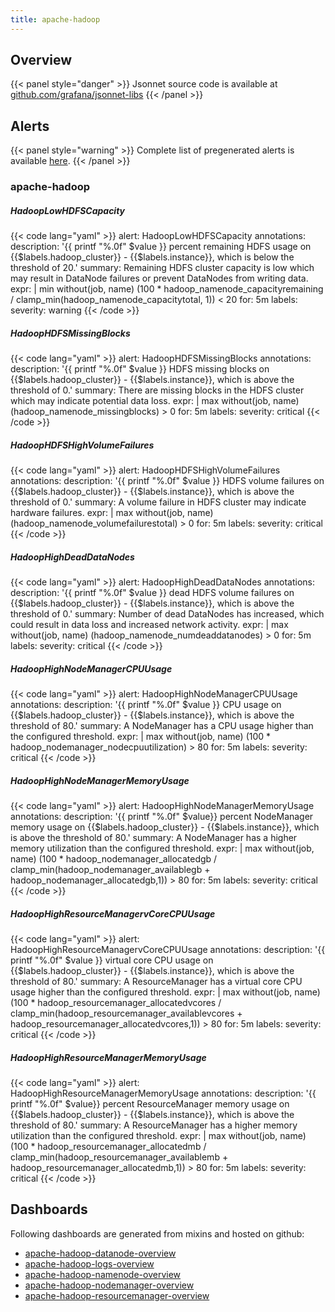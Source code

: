 ```yaml
---
title: apache-hadoop
---
```


## Overview



{{< panel style="danger" >}}
Jsonnet source code is available at [github.com/grafana/jsonnet-libs](https://github.com/grafana/jsonnet-libs/tree/master/apache-hadoop-mixin)
{{< /panel >}}

## Alerts

{{< panel style="warning" >}}
Complete list of pregenerated alerts is available [here](https://github.com/monitoring-mixins/website/blob/master/assets/apache-hadoop/alerts.yaml).
{{< /panel >}}

### apache-hadoop

##### HadoopLowHDFSCapacity

{{< code lang="yaml" >}}
alert: HadoopLowHDFSCapacity
annotations:
  description: '{{ printf "%.0f" $value }} percent remaining HDFS usage on {{$labels.hadoop_cluster}}
    - {{$labels.instance}}, which is below the threshold of 20.'
  summary: Remaining HDFS cluster capacity is low which may result in DataNode failures
    or prevent DataNodes from writing data.
expr: |
  min without(job, name) (100 * hadoop_namenode_capacityremaining / clamp_min(hadoop_namenode_capacitytotal, 1)) < 20
for: 5m
labels:
  severity: warning
{{< /code >}}
 
##### HadoopHDFSMissingBlocks

{{< code lang="yaml" >}}
alert: HadoopHDFSMissingBlocks
annotations:
  description: '{{ printf "%.0f" $value }} HDFS missing blocks on {{$labels.hadoop_cluster}}
    - {{$labels.instance}}, which is above the threshold of 0.'
  summary: There are missing blocks in the HDFS cluster which may indicate potential
    data loss.
expr: |
  max without(job, name) (hadoop_namenode_missingblocks) > 0
for: 5m
labels:
  severity: critical
{{< /code >}}
 
##### HadoopHDFSHighVolumeFailures

{{< code lang="yaml" >}}
alert: HadoopHDFSHighVolumeFailures
annotations:
  description: '{{ printf "%.0f" $value }} HDFS volume failures on {{$labels.hadoop_cluster}}
    - {{$labels.instance}}, which is above the threshold of 0.'
  summary: A volume failure in HDFS cluster may indicate hardware failures.
expr: |
  max without(job, name) (hadoop_namenode_volumefailurestotal) > 0
for: 5m
labels:
  severity: critical
{{< /code >}}
 
##### HadoopHighDeadDataNodes

{{< code lang="yaml" >}}
alert: HadoopHighDeadDataNodes
annotations:
  description: '{{ printf "%.0f" $value }} dead HDFS volume failures on {{$labels.hadoop_cluster}}
    - {{$labels.instance}}, which is above the threshold of 0.'
  summary: Number of dead DataNodes has increased, which could result in data loss
    and increased network activity.
expr: |
  max without(job, name) (hadoop_namenode_numdeaddatanodes) > 0
for: 5m
labels:
  severity: critical
{{< /code >}}
 
##### HadoopHighNodeManagerCPUUsage

{{< code lang="yaml" >}}
alert: HadoopHighNodeManagerCPUUsage
annotations:
  description: '{{ printf "%.0f" $value }} CPU usage on {{$labels.hadoop_cluster}}
    - {{$labels.instance}}, which is above the threshold of 80.'
  summary: A NodeManager has a CPU usage higher than the configured threshold.
expr: |
  max without(job, name) (100 * hadoop_nodemanager_nodecpuutilization) > 80
for: 5m
labels:
  severity: critical
{{< /code >}}
 
##### HadoopHighNodeManagerMemoryUsage

{{< code lang="yaml" >}}
alert: HadoopHighNodeManagerMemoryUsage
annotations:
  description: '{{ printf "%.0f" $value}} percent NodeManager memory usage on {{$labels.hadoop_cluster}}
    - {{$labels.instance}}, which is above the threshold of 80.'
  summary: A NodeManager has a higher memory utilization than the configured threshold.
expr: |
  max without(job, name) (100 * hadoop_nodemanager_allocatedgb / clamp_min(hadoop_nodemanager_availablegb + hadoop_nodemanager_allocatedgb,1)) > 80
for: 5m
labels:
  severity: critical
{{< /code >}}
 
##### HadoopHighResourceManagervCoreCPUUsage

{{< code lang="yaml" >}}
alert: HadoopHighResourceManagervCoreCPUUsage
annotations:
  description: '{{ printf "%.0f" $value }} virtual core CPU usage on {{$labels.hadoop_cluster}}
    - {{$labels.instance}}, which is above the threshold of 80.'
  summary: A ResourceManager has a virtual core CPU usage higher than the configured
    threshold.
expr: |
  max without(job, name) (100 * hadoop_resourcemanager_allocatedvcores / clamp_min(hadoop_resourcemanager_availablevcores + hadoop_resourcemanager_allocatedvcores,1)) > 80
for: 5m
labels:
  severity: critical
{{< /code >}}
 
##### HadoopHighResourceManagerMemoryUsage

{{< code lang="yaml" >}}
alert: HadoopHighResourceManagerMemoryUsage
annotations:
  description: '{{ printf "%.0f" $value}} percent ResourceManager memory usage on
    {{$labels.hadoop_cluster}} - {{$labels.instance}}, which is above the threshold
    of 80.'
  summary: A ResourceManager has a higher memory utilization than the configured threshold.
expr: |
  max without(job, name) (100 * hadoop_resourcemanager_allocatedmb / clamp_min(hadoop_resourcemanager_availablemb + hadoop_resourcemanager_allocatedmb,1)) > 80
for: 5m
labels:
  severity: critical
{{< /code >}}
 
## Dashboards
Following dashboards are generated from mixins and hosted on github:


- [apache-hadoop-datanode-overview](https://github.com/monitoring-mixins/website/blob/master/assets/apache-hadoop/dashboards/apache-hadoop-datanode-overview.json)
- [apache-hadoop-logs-overview](https://github.com/monitoring-mixins/website/blob/master/assets/apache-hadoop/dashboards/apache-hadoop-logs-overview.json)
- [apache-hadoop-namenode-overview](https://github.com/monitoring-mixins/website/blob/master/assets/apache-hadoop/dashboards/apache-hadoop-namenode-overview.json)
- [apache-hadoop-nodemanager-overview](https://github.com/monitoring-mixins/website/blob/master/assets/apache-hadoop/dashboards/apache-hadoop-nodemanager-overview.json)
- [apache-hadoop-resourcemanager-overview](https://github.com/monitoring-mixins/website/blob/master/assets/apache-hadoop/dashboards/apache-hadoop-resourcemanager-overview.json)
